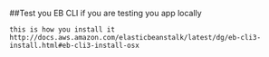 
##Test you EB CLI if you are testing you app locally 

```
this is how you install it 
http://docs.aws.amazon.com/elasticbeanstalk/latest/dg/eb-cli3-install.html#eb-cli3-install-osx

```